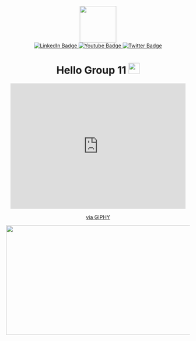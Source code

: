 <div id="header" align="center">
  <img src="https://media.giphy.com/media/M9gbBd9nbDrOTu1Mqx/giphy.gif" width="100"/>


<div id="badges" align="center">
  
  <a href="your-linkedin-URL">
    <img src="https://img.shields.io/badge/LinkedIn-blue?style=for-the-badge&logo=linkedin&logoColor=white" alt="LinkedIn Badge"/>
  </a>
  <a href="your-youtube-URL">
    <img src="https://img.shields.io/badge/YouTube-red?style=for-the-badge&logo=youtube&logoColor=white" alt="Youtube Badge"/>
  </a>
  <a href="your-twitter-URL">
    <img src="https://img.shields.io/badge/Twitter-blue?style=for-the-badge&logo=twitter&logoColor=white" alt="Twitter Badge"/>
  </a>
</div>
<img src="https://komarev.com/ghpvc/?username=KhubaibStackBiltz&style=flat-square&color=blue" alt=""/>
<h1>
  Hello Group 11
  <img src="https://media.giphy.com/media/hvRJCLFzcasrR4ia7z/giphy.gif" width="30px"/>
</h1>
<iframe src="https://giphy.com/embed/IpeYSEZshTefe" width="480" height="344" frameBorder="0" class="giphy-embed" allowFullScreen></iframe><p><a href="https://giphy.com/gifs/computer-typing-nickelodeon-IpeYSEZshTefe">via GIPHY</a></p>

<div align="center">
  <img src="https://giphy.com/embed/IpeYSEZshTefe" width="600" height="300"/>
</div>

</div>
